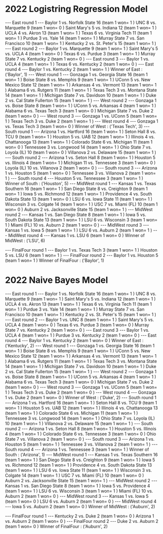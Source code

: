 # 2022 Logistring Regression Model
--- East  round  1 ---
Baylor 1  vs.  Norfolk State 16 (team 1 won= 1 )
UNC 8  vs.  Marquette 9 (team 1 won= 0 )
Saint Mary's 5  vs.  Indiana 12 (team 1 won= 1 )
UCLA 4  vs.  Akron 13 (team 1 won= 1 )
Texas 6  vs.  Virginia Tech 11 (team 1 won= 1 )
Purdue 3  vs.  Yale 14 (team 1 won= 1 )
Murray State 7  vs.  San Francisco 10 (team 1 won= 1 )
Kentucky 2  vs.  St. Peter's 15 (team 1 won= 1 )
--- East  round  2 ---
Baylor 1  vs.  Marquette 9 (team 1 won= 1 )
Saint Mary's 5  vs.  UCLA 4 (team 1 won= 0 )
Texas 6  vs.  Purdue 3 (team 1 won= 1 )
Murray State 7  vs.  Kentucky 2 (team 1 won= 0 )
--- East  round  3 ---
Baylor 1  vs.  UCLA 4 (team 1 won= 1 )
Texas 6  vs.  Kentucky 2 (team 1 won= 0 )
--- East  round  4 ---
Baylor 1  vs.  Kentucky 2 (team 1 won= 1 )
Winner of  East : ('Baylor', 1)
--- West  round  1 ---
Gonzaga 1  vs.  Georgia State 16 (team 1 won= 1 )
Boise State 8  vs.  Memphis 9 (team 1 won= 1 )
UConn 5  vs.  New Mexico State 12 (team 1 won= 1 )
Arkansas 4  vs.  Vermont 13 (team 1 won= 1 )
Alabama 6  vs.  Rutgers 11 (team 1 won= 1 )
Texas Tech 3  vs.  Montana State 14 (team 1 won= 1 )
Michigan State 7  vs.  Davidson 10 (team 1 won= 1 )
Duke 2  vs.  Cal State Fullerton 15 (team 1 won= 1 )
--- West  round  2 ---
Gonzaga 1  vs.  Boise State 8 (team 1 won= 1 )
UConn 5  vs.  Arkansas 4 (team 1 won= 1 )
Alabama 6  vs.  Texas Tech 3 (team 1 won= 0 )
Michigan State 7  vs.  Duke 2 (team 1 won= 0 )
--- West  round  3 ---
Gonzaga 1  vs.  UConn 5 (team 1 won= 1 )
Texas Tech 3  vs.  Duke 2 (team 1 won= 1 )
--- West  round  4 ---
Gonzaga 1  vs.  Texas Tech 3 (team 1 won= 0 )
Winner of  West : ('Texas Tech', 3)
--- South  round  1 ---
Arizona 1  vs.  Hartford 16 (team 1 won= 1 )
Seton Hall 8  vs.  TCU 9 (team 1 won= 1 )
Houston 5  vs.  UAB 12 (team 1 won= 1 )
Illinois 4  vs.  Chattanooga 13 (team 1 won= 1 )
Colorado State 6  vs.  Michigan 11 (team 1 won= 0 )
Tennessee 3  vs.  Longwood 14 (team 1 won= 1 )
Ohio State 7  vs.  Loyola (IL) 10 (team 1 won= 0 )
Villanova 2  vs.  Delaware 15 (team 1 won= 1 )
--- South  round  2 ---
Arizona 1  vs.  Seton Hall 8 (team 1 won= 1 )
Houston 5  vs.  Illinois 4 (team 1 won= 1 )
Michigan 11  vs.  Tennessee 3 (team 1 won= 0 )
Loyola (IL) 10  vs.  Villanova 2 (team 1 won= 0 )
--- South  round  3 ---
Arizona 1  vs.  Houston 5 (team 1 won= 0 )
Tennessee 3  vs.  Villanova 2 (team 1 won= 1 )
--- South  round  4 ---
Houston 5  vs.  Tennessee 3 (team 1 won= 1 )
Winner of  South : ('Houston', 5)
--- MidWest  round  1 ---
Kansas 1  vs.  Texas Southern 16 (team 1 won= 1 )
San Diego State 8  vs.  Creighton 9 (team 1 won= 1 )
Iowa 5  vs.  Richmond 12 (team 1 won= 1 )
Providence 4  vs.  South Dakota State 13 (team 1 won= 0 )
LSU 6  vs.  Iowa State 11 (team 1 won= 1 )
Wisconsin 3  vs.  Colgate 14 (team 1 won= 1 )
USC 7  vs.  Miami (FL) 10 (team 1 won= 0 )
Auburn 2  vs.  Jacksonville State 15 (team 1 won= 1 )
--- MidWest  round  2 ---
Kansas 1  vs.  San Diego State 8 (team 1 won= 1 )
Iowa 5  vs.  South Dakota State 13 (team 1 won= 1 )
LSU 6  vs.  Wisconsin 3 (team 1 won= 1 )
Miami (FL) 10  vs.  Auburn 2 (team 1 won= 0 )
--- MidWest  round  3 ---
Kansas 1  vs.  Iowa 5 (team 1 won= 1 )
LSU 6  vs.  Auburn 2 (team 1 won= 1 )
--- MidWest  round  4 ---
Kansas 1  vs.  LSU 6 (team 1 won= 0 )
Winner of  MidWest : ('LSU', 6)


--- FinalFour  round  1 ---
Baylor 1  vs.  Texas Tech 3 (team 1 won= 1 )
Houston 5  vs.  LSU 6 (team 1 won= 1 )
--- FinalFour  round  2 ---
Baylor 1  vs.  Houston 5 (team 1 won= 1 )
Winner of  FinalFour : ('Baylor', 1)


# 2022 Naive Bayes Model
--- East  round  1 ---
Baylor 1  vs.  Norfolk State 16 (team 1 won= 1 )
UNC 8  vs.  Marquette 9 (team 1 won= 1 )
Saint Mary's 5  vs.  Indiana 12 (team 1 won= 1 )
UCLA 4  vs.  Akron 13 (team 1 won= 1 )
Texas 6  vs.  Virginia Tech 11 (team 1 won= 1 )
Purdue 3  vs.  Yale 14 (team 1 won= 1 )
Murray State 7  vs.  San Francisco 10 (team 1 won= 1 )
Kentucky 2  vs.  St. Peter's 15 (team 1 won= 1 )
--- East  round  2 ---
Baylor 1  vs.  UNC 8 (team 1 won= 1 )
Saint Mary's 5  vs.  UCLA 4 (team 1 won= 0 )
Texas 6  vs.  Purdue 3 (team 1 won= 0 )
Murray State 7  vs.  Kentucky 2 (team 1 won= 0 )
--- East  round  3 ---
Baylor 1  vs.  UCLA 4 (team 1 won= 1 )
Purdue 3  vs.  Kentucky 2 (team 1 won= 0 )
--- East  round  4 ---
Baylor 1  vs.  Kentucky 2 (team 1 won= 0 )
Winner of  East : ('Kentucky', 2)
--- West  round  1 ---
Gonzaga 1  vs.  Georgia State 16 (team 1 won= 1 )
Boise State 8  vs.  Memphis 9 (team 1 won= 1 )
UConn 5  vs.  New Mexico State 12 (team 1 won= 1 )
Arkansas 4  vs.  Vermont 13 (team 1 won= 1 )
Alabama 6  vs.  Rutgers 11 (team 1 won= 1 )
Texas Tech 3  vs.  Montana State 14 (team 1 won= 1 )
Michigan State 7  vs.  Davidson 10 (team 1 won= 1 )
Duke 2  vs.  Cal State Fullerton 15 (team 1 won= 1 )
--- West  round  2 ---
Gonzaga 1  vs.  Boise State 8 (team 1 won= 1 )
UConn 5  vs.  Arkansas 4 (team 1 won= 1 )
Alabama 6  vs.  Texas Tech 3 (team 1 won= 0 )
Michigan State 7  vs.  Duke 2 (team 1 won= 0 )
--- West  round  3 ---
Gonzaga 1  vs.  UConn 5 (team 1 won= 1 )
Texas Tech 3  vs.  Duke 2 (team 1 won= 0 )
--- West  round  4 ---
Gonzaga 1  vs.  Duke 2 (team 1 won= 0 )
Winner of  West : ('Duke', 2)
--- South  round  1 ---
Arizona 1  vs.  Hartford 16 (team 1 won= 1 )
Seton Hall 8  vs.  TCU 9 (team 1 won= 1 )
Houston 5  vs.  UAB 12 (team 1 won= 1 )
Illinois 4  vs.  Chattanooga 13 (team 1 won= 1 )
Colorado State 6  vs.  Michigan 11 (team 1 won= 1 )
Tennessee 3  vs.  Longwood 14 (team 1 won= 1 )
Ohio State 7  vs.  Loyola (IL) 10 (team 1 won= 1 )
Villanova 2  vs.  Delaware 15 (team 1 won= 1 )
--- South  round  2 ---
Arizona 1  vs.  Seton Hall 8 (team 1 won= 1 )
Houston 5  vs.  Illinois 4 (team 1 won= 1 )
Colorado State 6  vs.  Tennessee 3 (team 1 won= 0 )
Ohio State 7  vs.  Villanova 2 (team 1 won= 0 )
--- South  round  3 ---
Arizona 1  vs.  Houston 5 (team 1 won= 1 )
Tennessee 3  vs.  Villanova 2 (team 1 won= 1 )
--- South  round  4 ---
Arizona 1  vs.  Tennessee 3 (team 1 won= 1 )
Winner of  South : ('Arizona', 1)
--- MidWest  round  1 ---
Kansas 1  vs.  Texas Southern 16 (team 1 won= 1 )
San Diego State 8  vs.  Creighton 9 (team 1 won= 1 )
Iowa 5  vs.  Richmond 12 (team 1 won= 1 )
Providence 4  vs.  South Dakota State 13 (team 1 won= 1 )
LSU 6  vs.  Iowa State 11 (team 1 won= 1 )
Wisconsin 3  vs.  Colgate 14 (team 1 won= 1 )
USC 7  vs.  Miami (FL) 10 (team 1 won= 0 )
Auburn 2  vs.  Jacksonville State 15 (team 1 won= 1 )
--- MidWest  round  2 ---
Kansas 1  vs.  San Diego State 8 (team 1 won= 1 )
Iowa 5  vs.  Providence 4 (team 1 won= 1 )
LSU 6  vs.  Wisconsin 3 (team 1 won= 1 )
Miami (FL) 10  vs.  Auburn 2 (team 1 won= 0 )
--- MidWest  round  3 ---
Kansas 1  vs.  Iowa 5 (team 1 won= 0 )
LSU 6  vs.  Auburn 2 (team 1 won= 0 )
--- MidWest  round  4 ---
Iowa 5  vs.  Auburn 2 (team 1 won= 0 )
Winner of  MidWest : ('Auburn', 2)


--- FinalFour  round  1 ---
Kentucky 2  vs.  Duke 2 (team 1 won= 0 )
Arizona 1  vs.  Auburn 2 (team 1 won= 0 )
--- FinalFour  round  2 ---
Duke 2  vs.  Auburn 2 (team 1 won= 0 )
Winner of  FinalFour : ('Auburn', 2)

